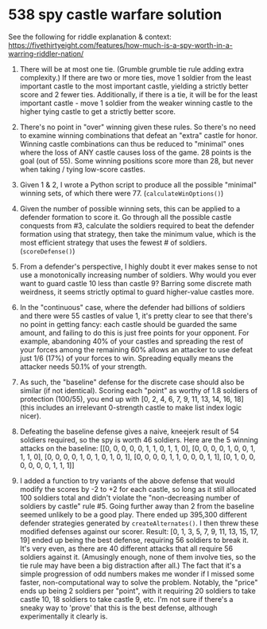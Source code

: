 # 538 spy castle warfare solution
See the following for riddle explanation & context:
https://fivethirtyeight.com/features/how-much-is-a-spy-worth-in-a-warring-riddler-nation/

1. There will be at most one tie.  (Grumble grumble tie rule adding extra complexity.)  If there are two or more ties, move 1 soldier from the least important castle to the most important castle, yielding a strictly better score and 2 fewer ties.  Additionally, if there is a tie, it will be for the least important castle - move 1 soldier from the weaker winning castle to the higher tying castle to get a strictly better score.

2. There's no point in "over" winning given these rules.  So there's no need to examine winning combinations that defeat an "extra" castle for honor.  Winning castle combinations can thus be reduced to "minimal" ones where the loss of ANY castle causes loss of the game.  28 points is the goal (out of 55).  Some winning positions score more than 28, but never when taking / tying low-score castles.

3. Given 1 & 2, I wrote a Python script to produce all the possible "minimal" winning sets, of which there were 77.  (`calculateWinOptions()`)

4. Given the number of possible winning sets, this can be applied to a defender formation to score it.  Go through all the possible castle conquests from #3, calculate the soldiers required to beat the defender formation using that strategy, then take the minimum value, which is the most efficient strategy that uses the fewest # of soldiers. (`scoreDefense()`)

5. From a defender's perspective, I highly doubt it ever makes sense to not use a monotonically increasing number of soldiers.  Why would you ever want to guard castle 10 less than castle 9?  Barring some discrete math weirdness, it seems strictly optimal to guard higher-value castles more.

6. In the "continuous" case, where the defender had billions of soldiers and there were 55 castles of value 1, it's pretty clear to see that there's no point in getting fancy: each castle should be guarded the same amount, and failing to do this is just free points for your opponent.  For example, abandoning 40% of your castles and spreading the rest of your forces among the remaining 60% allows an attacker to use defeat just 1/6 (17%) of your forces to win.  Spreading equally means the attacker needs 50.1% of your strength.

7. As such, the "baseline" defense for the discrete case should also be similar (if not identical).  Scoring each "point" as worthy of 1.8 soldiers of protection (100/55), you end up with [0, 2, 4, 6, 7, 9, 11, 13, 14, 16, 18]  (this includes an irrelevant 0-strength castle to make list index logic nicer).

8. Defeating the baseline defense gives a naive, kneejerk result of 54 soldiers required, so the spy is worth 46 soldiers.  Here are the 5 winning attacks on the baseline:
[[0, 0, 0, 0, 0, 1, 1, 0, 1, 1, 0], [0, 0, 0, 0, 1, 0, 0, 1, 1, 1, 0], [0, 0, 0, 0, 1, 0, 1, 0, 1, 0, 1], [0, 0, 0, 0, 1, 1, 0, 0, 0, 1, 1], [0, 1, 0, 0, 0, 0, 0, 0, 1, 1, 1]]

9. I added a function to try variants of the above defense that would modify the scores by -2 to +2 for each castle, so long as it still allocated 100 soldiers total and didn't violate the "non-decreasing number of soldiers by castle" rule #5.  Going further away than 2 from the baseline seemed unlikely to be a good play.  There ended up 395,300 different defender strategies generated by `createAlternates()`.  I then threw these modified defenses against our scorer.   Result: [0, 1, 3, 5, 7, 9, 11, 13, 15, 17, 19] ended up being the best defense, requiring 56 soldiers to break it.  It's very even, as there are 40 different attacks that all require 56 soldiers against it.  (Amusingly enough, none of them involve ties, so the tie rule may have been a big distraction after all.)
The fact that it's a simple progression of odd numbers makes me wonder if I missed some faster, non-computational way to solve the problem.  Notably, the "price" ends up being 2 soldiers per "point", with it requiring 20 soldiers to take castle 10, 18 soldiers to take castle 9, etc.  I'm not sure if there's a sneaky way to 'prove' that this is the best defense, although experimentally it clearly is.
